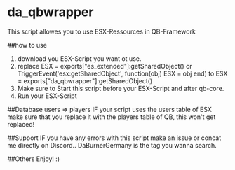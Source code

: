 # da_qbwrapper
This script allowes you to use ESX-Ressources in QB-Framework

##how to use
1. download you ESX-Script you want ot use.
2. replace ESX = exports["es_extended"]:getSharedObject() or TriggerEvent('esx:getSharedObject', function(obj) ESX = obj end) to ESX = exports["da_qbwrapper"]:getSharedObject()
3. Make sure to Start this script before your ESX-Script and after qb-core.
4. Run your ESX-Script

##Database users => players
IF your script uses the users table of ESX make sure that you replace it with the players table of QB, this won't get replaced!

##Support
IF you have any errors with this script make an issue or concat me directly on Discord.. DaBurnerGermany is the tag you wanna search.

##Others
Enjoy! :)
